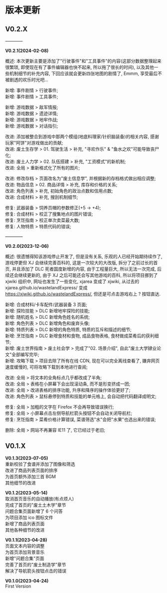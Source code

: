 <!-- --------------------------------------------------------------------------------------- -->
# 版本更新  



<!-- --------------------------------------------------------------------------------------- -->
## V0.2.X  

————

**V0.2.1(2024-02-08)**  

概述: 本次更新主要是添加了"行驶事件"和"工具事件"的内容(这部分数据整理起来很繁琐, 即使现在有了事件编辑器也快不起来, 所以拖了很长的时间), 以及其他一些机制细节的补充内容, 下回应该就会更新四张地图的剧情了, Emmm, 享受最后不被剧透的欢乐时光吧…

新增: 事件剧情 > 行驶事件;  
新增: 事件剧情 > 工具事件;  

新增: 游戏数据 > 敌军情报;  
新增: 游戏数据 > 遗迹详情;  
新增: 游戏数据 > 地牢作战;  
新增: 游戏数据 > 对话指引;  

改进: 添加被整合到游戏中那两个模组(地底料理家/针织脑装备)的相关内容, 感谢玩家"阿饼"对游戏做出的贡献;  
改进: 废土生存学 > 01. 驾驶生活 > 补充, "寻欢作乐" & "鱼水之欢"可能导致丧尸化;  
改进: 废土人力学 > 02. 队伍搭建 > 补充, "工资模式"的新机制;  
改进: 全局 > 重新格式化了所有的图片;  

改进: 修改存档 > 页面改名为"废土信息学", 并根据新的存档格式做出相应调整;  
改进: 物品信息 > 02. 商品详情 > 补充, 库存和价格的关系;  
改进: 角色列表 > 补充, 初始角色的政治点数和信用点数;  
改进: 合成材料 > 补充, 搜刮机制细节;  

修复: 武器装备 > 饲养员帽的参数修正(+5 -> +4);  
修复: 合成材料 > 校正了搜集地点的图片错误;  
修复: 烹饪指南 > 校正单次卖菜最大数;  
修复: 人物特质 > 特质代码的错误;  

————

**V0.2.0(2023-12-06)**  

概述: 很遗憾得知该游戏停止开发了, 但是没有关系, 乐观的人已经开始期待续作了, 游戏停更但 XJ 会继续完善百科的, 这是一次较大的大改版, 拆分了之前过长的首页, 并且添加了 DLC 死者国度新增的内容, 由于工程量巨大, 所以无法一次完成, 后续还会继续更新的, 由于 XJ 之后可能还会写其他游戏的百科, 所以将项目挪到了 xjwiki 组织中, 网址也发生了一些变化, xjarea 变成了 xjwiki, 从过去的 xjarea.github.io/wastelandExpress/ 变成 <https://xjwiki.github.io/wastelandExpress/>, 但还是可点击游戏右上 ? 按钮直达.  

新增: 合成材料/卡车配件/武器装备 3 页面;  
新增: 探险技能 > DLC 新增地牢探险的技能;  
新增: 随机姓名 > DLC 新增角色姓名的系统;  
新增: 角色列表 > DLC 新增角色和废弃头像;  
新增: 特质列表 > DLC 新增的角色特质, 特质的互斥和描述的细节;  
新增: 烹饪指南 > DLC 新增食材和食物, 成品食物表格, 食材做成菜肴后的获利细节;  
新增: 废土世界指南 > 废土社会学 > 完成了"02. 场景介绍", 自此"废土大学肄业论文"全部编写完毕;  
新增: 攻略下载 > 项目去除了所有在线 CDN, 现在可以完全离线查看了, 嫌弃网页速度缓慢的, 可将攻略下载到本地进行查阅;  

改进: 全局 > 将文本的全角标点几乎都改成了半角;  
改进: 全局 > 表格在小屏幕下会出现滚动条, 而不是形变挤成一团;  
改进: 全局 > 改进表格的排序功能, 升序和降序的操作体验更好了;  
改进: 角色列表 > 鼠标悬停到特质和技能的单元格上, 会自动把代码翻译成明文;  

修复: 全局 > 加粗的文字在 Firefox 不会再导致错误换行;  
修复: 全局 > 小屏幕点击左侧导航栏箭头按钮不会自动关闭导航栏;  
修复: 烹饪指南 > 菜肴价格计算错误, 菜谱筛选"水"会把"水果"也选出来的错误;  

删除: 全局 > 网站不再兼容 IE11 了, 它已经过于老旧;  



<!-- --------------------------------------------------------------------------------------- -->
## V0.1.X  

**V0.1.3(2023-07-05)**  
重新校验了食谱并添加了图像和筛选  
改进了商品列表页面的排序  
为首页额外添加三首 BGM  
其他细节的改进  

**V0.1.2(2023-05-14)**  
取消首页音乐的自动播放(有点烦人)  
完成了首页的"废土土木学"章节  
问题合集页面新增了 6 个问答  
为项目添加 ico 图标文件  
新增了商品列表页面  
其他各种细节的改进  

**V0.1.1(2023-04-28)**  
页面文本内容的调整  
为首页添加背景音乐  
新增"问题合集"页面  
完善了首页的"废土制造学"章节  
解决了导航箭头按钮点击的错误  

**V0.1.0(2023-04-24)**  
First Version  


